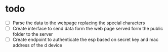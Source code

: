 # todo
* [ ] Parse the data to the webpage replacing the special characters
* [ ] Create interface to send data form the web page served form the public folder to the server
* [ ] Create endpoint to authenticate the esp based on secret key and mac address of the d device